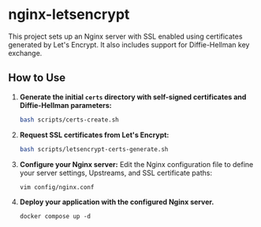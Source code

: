 # nginx-letsencrypt

This project sets up an Nginx server with SSL enabled using certificates generated by Let's Encrypt. It also includes support for Diffie-Hellman key exchange.

## How to Use

1. **Generate the initial `certs` directory with self-signed certificates and Diffie-Hellman parameters:**

   ```bash
   bash scripts/certs-create.sh
   ```
2. **Request SSL certificates from Let's Encrypt:**
   ```bash
   bash scripts/letsencrypt-certs-generate.sh
   ```
3. **Configure your Nginx server:**
Edit the Nginx configuration file to define your server settings, Upstreams, and SSL certificate paths:
   ```bash
   vim config/nginx.conf
   ```
4. **Deploy your application with the configured Nginx server.**
   ```
   docker compose up -d
   ```

